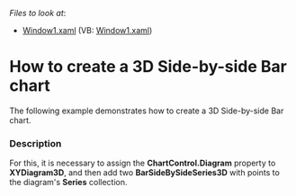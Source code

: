 <!-- default file list -->
*Files to look at*:

* [Window1.xaml](./CS/Window1.xaml) (VB: [Window1.xaml](./VB/Window1.xaml))
<!-- default file list end -->
# How to create a 3D Side-by-side Bar chart


<p>The following example demonstrates how to create a 3D Side-by-side Bar chart.</p>


<h3>Description</h3>

<p>For this, it is necessary to assign the <strong>ChartControl.Diagram</strong> property to <strong>XYDiagram3D</strong>, and then add two <strong>BarSideBySideSeries3D</strong> with points to the diagram&#39;s <strong>Series</strong> collection.</p>

<br/>


